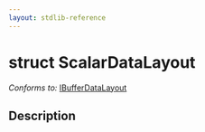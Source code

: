 ```yaml
---
layout: stdlib-reference
---
```


# struct ScalarDataLayout

*Conforms to:* [IBufferDataLayout](../../../interfaces/ibufferdatalayout-017b/index.html)

## Description



